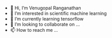 - 👋 Hi, I’m  Venugopal Ranganathan
- 👀 I’m interested in scientific machine learning
- 🌱 I’m currently learning tensorflow
- 💞️ I’m looking to collaborate on ...
- 📫 How to reach me ...

<!---
V-Rang/V-Rang is a ✨ special ✨ repository because its `README.md` (this file) appears on your GitHub profile.
You can click the Preview link to take a look at your changes.
--->
